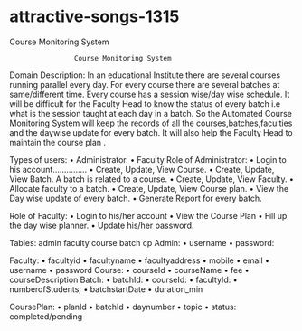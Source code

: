 # attractive-songs-1315
 Course Monitoring System

					Course Monitoring System

Domain Description:
In an educational  Institute there are several courses running parallel  every day. For every course there are several batches at same/different time. Every course has a session wise/day wise schedule. It will be difficult for the Faculty Head to know the status of every batch i.e what is the session taught at each day in a batch.
So the Automated Course Monitoring System will keep the records of all the courses,batches,faculties and the daywise update for every batch. It will also help the Faculty Head to maintain the course plan .

Types of users:
•	Administrator.
•	Faculty
Role of Administrator:
•	Login to his account……………
•	 Create, Update, View Course.
•	Create, Update, View Batch. A batch is related to a course. 
•	Create, Update, View Faculty.
•	Allocate faculty to a batch.
•	Create, Update, View Course plan.
•	View the Day wise update of every batch.
•	 Generate Report for every batch.

Role of Faculty:
•	Login to his/her account
•	View the Course Plan
•	Fill up the day wise planner.
•	Update his/her password.

Tables: admin faculty course batch cp
Admin:
•	username
•	password:

Faculty:
•	facultyid
•	facultyname
•	facultyaddress
•	mobile
•	email 
•	username
•	password
Course:
•	courseId
•	courseName
•	fee
•	courseDescription
Batch:
•	batchId:
•	courseId:
•	facultyId:
•	numberofStudents;
•	batchstartDate
•	duration_min

CoursePlan:
•	planId
•	batchId
•	daynumber
•	topic
•	status: completed/pending


